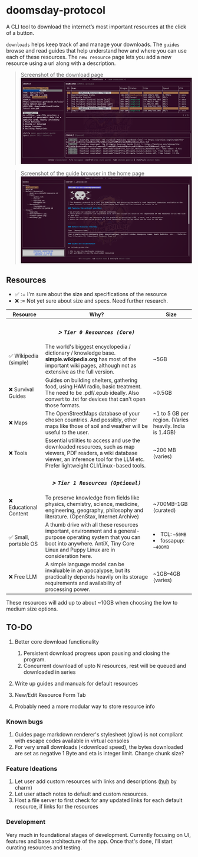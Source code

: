 # doomsday-protocol

A CLI tool to download the internet’s most important resources at the click of a button. 

`downloads` helps keep track of and manage your downloads. The `guides` browse and read guides that help understand how and where you can use each of these resources. The `new resource` page lets you add a new resource using a url along with a description. 

> Screenshot of the download page
> <img style="width: 750px; height: auto; " src="https://github.com/hemanth2004/doomsday-protocol/blob/main/packaged/Screenshots/10-1-25/downloads.png" />

> Screenshot of the guide browser in the home page
> <img style="width: 750px; height: auto; " src="https://github.com/hemanth2004/doomsday-protocol/blob/main/packaged/Screenshots/10-1-25/home.png" />

## Resources
- ✅ := I'm sure about the size and specifications of the resource
- ❌ := Not yet sure about size and specs. Need further research.

|Resource| Why?| Size|
|-|-|-|
||***<center><h3> > `Tier 0 Resources (Core)`*** ||
| ✅ Wikipedia (simple) | The world's biggest encyclopedia / dictionary / knowledge base. **simple.wikipedia.org** has most of the important wiki pages, although not as extensive as the full version.| ~5GB |
| ❌ Survival Guides | Guides on building shelters, gathering food, using HAM radio, basic treatment. The need to be .pdf/.epub ideally. Also convert to .txt for devices that can't open those formats.| ~0.5GB |
| ❌ Maps | The OpenStreetMaps database of your chosen countries. And possibly, other maps like those of soil and weather will be useful to the user. | ~1 to 5 GB per region. (Varies heavily. India is 1.4GB) |
| ❌ Tools | Essential utilities to access and use the downloaded resources, such as map viewers, PDF readers, a wiki database viewer, an inference tool for the LLM etc. Prefer lightweight CLI/Linux-based tools. | ~200 MB (varies) |
||***<center><h3> > `Tier 1 Resources (Optional)`*** ||
| ❌ Educational Content | To preserve knowledge from fields like physics, chemistry, science, medicine, engineering, geography, philosophy and literature. (OpenStax, Internet Archive) | ~700MB–1GB (curated)  |
| ✅ Small, portable OS | A thumb drive with all these resources important, environment and a general-purpose operating system that you can boot into anywhere. AntiX, Tiny Core Linux and Puppy Linux are in consideration here. | <li>TCL: `~50MB`</li><li>fossapup: `~400MB`</li> |
| ❌ Free LLM | A simple language model can be invaluable in an apocalypse, but its practicality depends heavily on its storage requirements and availability of processing power. | ~1GB–4GB (varies) |

These resources will add up to about ~10GB when choosing the low to medium size options. 

## TO-DO
1. Better core download functionality
 	1. Persistent download progress upon pausing and closing the program.
	2. Concurrent download of upto N resources, rest will be queued and downloaded in series
   
3. Write up guides and manuals for default resources
4. New/Edit Resource Form Tab
5. Probably need a more modular way to store resource info

### Known bugs
1. Guides page markdown renderer's stylesheet (glow) is not compliant with escape codes available in virtual consoles
2. For very small downloads (<download speed), the bytes downloaded are set as negative 1 Byte and eta is integer limit. Change chunk size?

### Feature Ideations
1. Let user add custom resources with links and descriptions ([huh](https://github.com/charmbracelet/huh) by charm)
2. Let user attach notes to default and custom resources.
3. Host a file server to first check for any updated links for each default resource, if links for the resources

### Development
Very much in foundational stages of development. 
Currently focusing on UI, features and base architecture of the app.
Once that's done, I'll start curating resources and testing.
